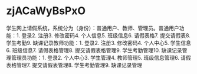 # zjACaWyBsPxO
学生网上请假系统，系统分为（身份）：普通用户、教师、管理员。普通用户功能：1. 登录2. 注册3. 修改密码4. 个人信息5. 班级信息6. 请假表格7. 提交请假表8. 学生考勤9. 缺课记录教师功能：1. 登录2. 注册3. 修改密码4. 个人中心5. 学生信息6. 班级信息7. 请假表格管理8. 提交请假表格管理9. 学生考勤管理10. 缺课记录管理管理员功能：1. 登录2. 个人中心3. 学生管理4. 教师管理5. 班级信息管理6. 请假表格管理7. 提交请假表管理8. 学生考勤管理9. 缺课记录管理 

